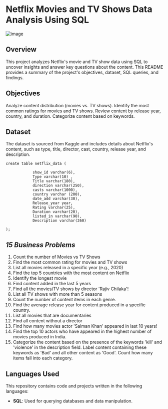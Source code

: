 # Netflix Movies and TV Shows Data Analysis Using SQL
![image](https://github.com/user-attachments/assets/2b6a4fb6-3a7f-4033-abe8-e8dc1ba54a16)



## Overview
This project analyzes Netflix's movie and TV show data using SQL to uncover insights and answer key questions about the content. 
This README provides a summary of the project's objectives, dataset, SQL queries, and findings.

## Objectives
Analyze content distribution (movies vs. TV shows).
Identify the most common ratings for movies and TV shows.
Review content by release year, country, and duration.
Categorize content based on keywords.

## Dataset
The dataset is sourced from Kaggle and includes details about Netflix's content, such as type, title, director, cast, country, release year, and description.

```
create table netflix_data (
 
            show_id varchar(6),
            Type varchar(10) ,
            Title varchar(180),
            direction varchar(250),
            casts varchar(1000),
            country varchar (200),
            date_add varchar(30),
            Release_year year,
            Rating varchar(25),
            Duration varchar(20),
            listed_in varchar(90),
            Description varchar(260)
  
);
```
## *****15 Business Problems*****
1. Count the number of Movies vs TV Shows
2. Find the most common rating for movies and TV shows
3. List all movies released in a specific year (e.g., 2020)
4. Find the top 5 countries with the most content on Netflix
5. Identify the longest movie
6. Find content added in the last 5 years
7. Find all the movies/TV shows by director 'Rajiv Chilaka'!
8. List all TV shows with more than 5 seasons
9. Count the number of content items in each genre.
10. Find the average release year for content produced in a specific country.
11. List all movies that are documentaries
12. Find all content without a director
13. Find how many movies actor 'Salman Khan' appeared in last 10 years!
14. Find the top 10 actors who have appeared in the highest number of movies produced in India.
15. Categorize the content based on the presence of the keywords 'kill' and 'violence' in the description field. Label content containing these keywords as 'Bad' and all other content as 'Good'. Count how many items fall into each category.


## Languages Used

This repository contains code and projects written in the following languages:

- **SQL**: Used for querying databases and data manipulation.


